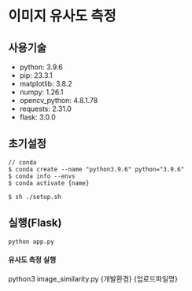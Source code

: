 # 이미지 유사도 측정

## 사용기술

- python: 3.9.6
- pip: 23.3.1
- matplotlib: 3.8.2
- numpy: 1.26.1
- opencv_python: 4.8.1.78
- requests: 2.31.0
- flask: 3.0.0

## 초기설정

```
// conda
$ conda create --name "python3.9.6" python="3.9.6"
$ conda info --envs
$ conda activate {name}

$ sh ./setup.sh
```

## 실행(Flask)
```
python app.py
```

#### 유사도 측정 실행

python3 image_similarity.py {개발환경} {업로드파일명}

